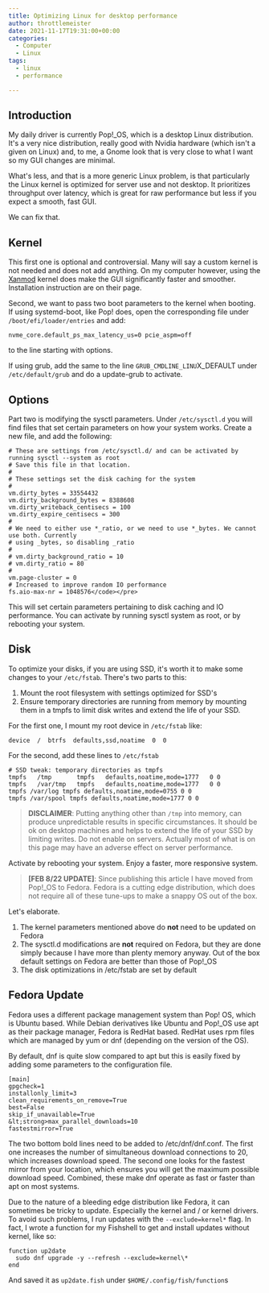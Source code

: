 ```yaml
---
title: Optimizing Linux for desktop performance
author: throttlemeister
date: 2021-11-17T19:31:00+00:00
categories:
  - Computer
  - Linux
tags:
  - linux
  - performance

---
```

## Introduction

My daily driver is currently Pop!_OS, which is a desktop Linux distribution. It's a very nice distribution, really good with Nvidia hardware (which isn't a given on Linux) and, to me, a Gnome look that is very close to what I want so my GUI changes are minimal.

What's less, and that is a more generic Linux problem, is that particularly the Linux kernel is optimized for server use and not desktop. It prioritizes throughput over latency, which is great for raw performance but less if you expect a smooth, fast GUI.

We can fix that.

## Kernel

This first one is optional and controversial. Many will say a custom kernel is not needed and does not add anything. On my computer however, using the [Xanmod](https://xanmod.org/) kernel does make the GUI significantly faster and smoother. Installation instruction are on their page.

Second, we want to pass two boot parameters to the kernel when booting. If using systemd-boot, like Pop! does, open the corresponding file under `/boot/efi/loader/entries` and add:

    nvme_core.default_ps_max_latency_us=0 pcie_aspm=off

to the line starting with options.

If using grub, add the same to the line `GRUB_CMDLINE_LINU`X_DEFAULT under `/etc/default/grub` and do a update-grub to activate.

## Options

Part two is modifying the sysctl parameters. Under `/etc/sysctl.d` you will find files that set certain parameters on how your system works. Create a new file, and add the following:

    # These are settings from /etc/sysctl.d/ and can be activated by running sysctl --system as root
    # Save this file in that location.
    #
    # These settings set the disk caching for the system
    #
    vm.dirty_bytes = 33554432
    vm.dirty_background_bytes = 8388608
    vm.dirty_writeback_centisecs = 100
    vm.dirty_expire_centisecs = 300
    #
    # We need to either use *_ratio, or we need to use *_bytes. We cannot use both. Currently
    # using _bytes, so disabling _ratio
    #
    # vm.dirty_background_ratio = 10
    # vm.dirty_ratio = 80
    #
    vm.page-cluster = 0
    # Increased to improve random IO performance
    fs.aio-max-nr = 1048576</code></pre>

This will set certain parameters pertaining to disk caching and IO performance. You can activate by running sysctl system as root, or by rebooting your system.

## Disk

To optimize your disks, if you are using SSD, it's worth it to make some changes to your `/etc/fstab`. There's two parts to this:

1. Mount the root filesystem with settings optimized for SSD's
2. Ensure temporary directories are running from memory by mounting them in a tmpfs to limit disk writes and extend the life of your SSD.

For the first one, I mount my root device in `/etc/fstab` like:

    device  /  btrfs  defaults,ssd,noatime  0  0

For the second, add these lines to `/etc/fstab`

    # SSD tweak: temporary directories as tmpfs
    tmpfs   /tmp       tmpfs   defaults,noatime,mode=1777   0 0
    tmpfs   /var/tmp   tmpfs   defaults,noatime,mode=1777   0 0
    tmpfs /var/log tmpfs defaults,noatime,mode=0755 0 0
    tmpfs /var/spool tmpfs defaults,noatime,mode=1777 0 0

>**DISCLAIMER**: Putting anything other than `/tmp` into memory, can produce unpredictable results in specific circumstances. It should be ok on desktop machines and helps to extend the life of your SSD by limiting writes. Do not enable on servers. Actually most of what is on this page may have an adverse effect on server performance.

Activate by rebooting your system. Enjoy a faster, more responsive system.

>**[FEB 8/22 UPDATE]**: Since publishing this article I have moved from Pop!_OS to Fedora. Fedora is a cutting edge distribution, which does not require all of these tune-ups to make a snappy OS out of the box.

Let's elaborate.

1. The kernel parameters mentioned above do **not** need to be updated on Fedora
2. The sysctl.d modifications are **not** required on Fedora, but they are done simply because I have more than plenty memory anyway. Out of the box default settings on Fedora are better than those of Pop!_OS
3. The disk optimizations in /etc/fstab are set by default

## Fedora Update

Fedora uses a different package management system than Pop! OS, which is Ubuntu based. While Debian derivatives like Ubuntu and Pop!\_OS use apt as their package manager, Fedora is RedHat based. RedHat uses rpm files which are managed by yum or dnf (depending on the version of the OS).

By default, dnf is quite slow compared to apt but this is easily fixed by adding some parameters to the configuration file.

    [main]
    gpgcheck=1
    installonly_limit=3
    clean_requirements_on_remove=True
    best=False
    skip_if_unavailable=True
    &lt;strong>max_parallel_downloads=10
    fastestmirror=True

The two bottom bold lines need to be added to /etc/dnf/dnf.conf. The first one increases the number of simultaneous download connections to 20, which increases download speed. The second one looks for the fastest mirror from your location, which ensures you will get the maximum possible download speed. Combined, these make dnf operate as fast or faster than apt on most systems.

Due to the nature of a bleeding edge distribution like Fedora, it can sometimes be tricky to update. Especially the kernel and / or kernel drivers. To avoid such problems, I run updates with the `--exclude=kernel*` flag. In fact, I wrote a function for my Fishshell to get and install updates without kernel, like so:

    function up2date
      sudo dnf upgrade -y --refresh --exclude=kernel\*
    end

And saved it as `up2date.fish` under `$HOME/.config/fish/function`s
